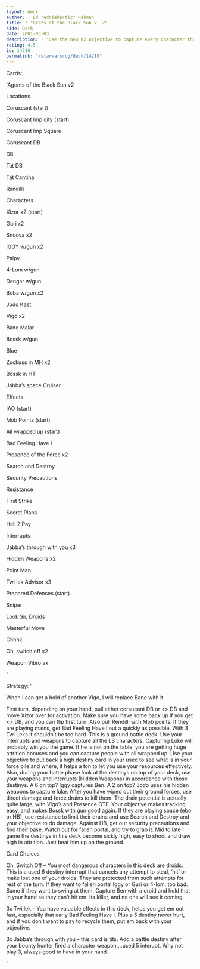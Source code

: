 ```yaml
---
layout: deck
author: ! Ed "eddiehectic" Rebman
title: ! "Beats of the Black Sun V  2"
side: Dark
date: 2001-03-03
description: ! "Use the new R2 objective to capture every character the LS has.  Fun to play with lots of cool bounty hunters and interupts."
rating: 4.5
id: 14210
permalink: "/starwarsccg/deck/14210"
---
```

Cards: 

'Agents of the Black Sun v2


Locations

Coruscant (start)

Coruscant Imp city (start)

Coruscant Imp Square

Coruscant DB

 DB

Tat DB

Tat Cantina

Rendilli


Characters

Xizor x2 (start)

Guri x2

Snoova x2

IGGY w/gun x2

Palpy

4-Lom w/gun

Dengar w/gun

Boba w/gun x2

Jodo Kast

Vigo x2

Bane Malar

Bossk w/gun


Blue

Zuckuss in MH x2

Bossk in HT

Jabba&#8217;s space Cruiser


Effects

IAO (start)

Mob Points (start)

All wrapped up (start)

Bad Feeling Have I

Presence of the Force x2

Search and Destroy

Security Precautions

Resistance 

First Strike

Secret Plans

Hell 2 Pay


Interrupts

Jabba&#8217;s through with you x3

Hidden Weapons x2

Point Man

Twi lek Advisor x3

Prepared Defenses (start)

Sniper

Look Sir, Droids

Masterful Move

Ghhhk

Oh, switch off x2


Weapon Vibro ax

'

Strategy: '

 
When I can get a hold of another Vigo, I will replace Bane with it. 


First turn, depending on your hand, pull either corsucant DB or <> DB and move Xizor over for activation.  Make sure you have some back up if you get <> DB, and you can flip first turn.  Also pull Rendilli with Mob points.   If they are playing mains, get Bad Feeling Have I out a quickly as possible.  With 3 Twi Leks it shouldn&#8217;t be too hard.  This is a ground battle deck. Use your interrupts and weapons to capture all the LS characters.  Capturing Luke will probably win you the game.  If he is not on the table, you are getting huge attrition bonuses and you can capture people with all wrapped up.  Use your objective to put back a high destiny card in your used to see what is in your force pile and where, it helps a ton to let you use your resources effectively.  Also, during your battle phase look at the destinys on top of your deck, use your weapons and interrupts (Hidden Weapons) in accordance with those destinys.  A 6 on top?  Iggy captures Ben.  A 2 on top?  Jodo uses his hidden weapons to capture luke.  After you have wiped out their ground forces, use direct damage and force drains to kill them.  The drain potential is actually quite large, with Vigo&#8217;s and Presence OTF.  Your objective makes tracking easy, and makes Bossk with gun good again.  If they are playing space (ebo or HB), use resistance to limit their drains and use Search and Destroy and your objective to do damage.  Against HB, get out security precautions and find their base.  Watch out for fallen portal, and try to grab it.  Mid to late game the destinys in this deck become sickly high, easy to shoot and draw high in attrition.  Just beat him up on the ground.


Card Choices

Oh, Switch Off &#8211; You most dangerous characters in this deck are droids.  This is a used 6 destiny interrupt that cancels any attempt to steal, &#8216;hit&#8217; or make lost one of your droids. They are protected from such attempts for rest of the turn.   If they want to fallen portal Iggy or Guri or 4-lom, too bad.  Same if they want to swing at them.  Capture Ben with a droid and hold that in your hand so they can&#8217;t hit em.  Its killer, and no one will see it coming.  


3x Twi lek &#8211; You have valuable effects in this deck, helps you get em out fast, especially that early Bad Feeling Have I.  Plus a 5 destiny never hurt, and if you don&#8217;t want to pay to recycle them, put em back with your objective.  


3x Jabba&#8217;s through with you &#8211; this card is tits.  Add a battle destiny after your bounty hunter fired a character weapon&#8230;.used 5 interupt.  Why not play 3, always good to have in your hand.       

'
